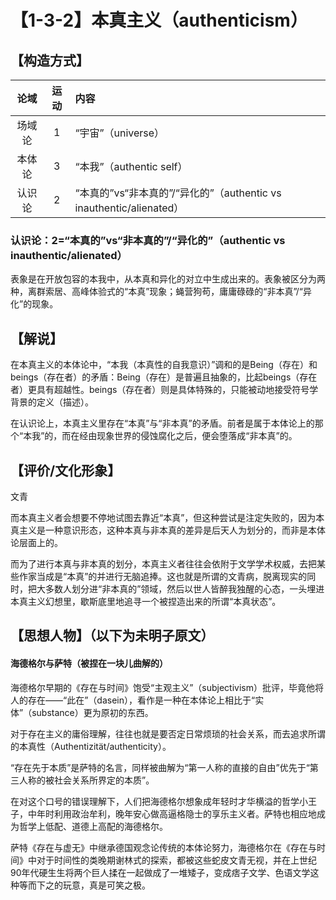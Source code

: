 # 【1-3-2】本真主义（authenticism）
## 【构造方式】
| 论域 | 运动           | 内容 |
|:----:|:-------:|:------|
| 场域论   |1 | “宇宙”（universe）   |
| 本体论   |3 | “本我”（authentic self）  |
| 认识论   |2 |  “本真的”vs“非本真的”/“异化的”（authentic vs inauthentic/alienated）  |



### 认识论：2=“本真的”vs“非本真的”/“异化的”（authentic vs inauthentic/alienated）

表象是在开放包容的本我中，从本真和异化的对立中生成出来的。表象被区分为两种，离群索居、高峰体验式的“本真”现象；蝇营狗苟，庸庸碌碌的“非本真”/“异化”的现象。


## 【解说】

在本真主义的本体论中，“本我（本真性的自我意识）”调和的是Being（存在）和beings（存在者）的矛盾：Being（存在）是普遍且抽象的，比起beings（存在者）更具有超越性。beings（存在者）则是具体特殊的，只能被动地接受符号学背景的定义（描述）。

在认识论上，本真主义里存在“本真”与“非本真”的矛盾。前者是属于本体论上的那个“本我”的，而在经由现象世界的侵蚀腐化之后，便会堕落成“非本真”的。



## 【评价/文化形象】

文青

而本真主义者会想要不停地试图去靠近“本真”，但这种尝试是注定失败的，因为本真主义是一种意识形态，这种本真与非本真的差异是后天人为划分的，而非是本体论层面上的。

而为了进行本真与非本真的划分，本真主义者往往会依附于文学学术权威，去把某些作家当成是“本真”的并进行无脑追捧。这也就是所谓的文青病，脱离现实的同时，把大多数人划分进“非本真的”领域，然后以世人皆醉我独醒的心态，一头埋进本真主义幻想里，歇斯底里地追寻一个被捏造出来的所谓“本真状态”。

## 【思想人物】（以下为未明子原文）

#### 海德格尔与萨特（被捏在一块儿曲解的）



海德格尔早期的《存在与时间》饱受“主观主义”（subjectivism）批评，毕竟他将人的存在——“此在”（dasein），看作是一种在本体论上相比于“实体”（substance）更为原初的东西。

对于存在主义的庸俗理解，往往也就是要否定日常烦琐的社会关系，而去追求所谓的本真性（Authentizität/authenticity）。

“存在先于本质”是萨特的名言，同样被曲解为“第一人称的直接的自由”优先于“第三人称的被社会关系所界定的本质”。

在对这个口号的错误理解下，人们把海德格尔想象成年轻时才华横溢的哲学小王子，中年时利用政治牟利，晚年安心做高逼格隐士的享乐主义者。萨特也相应地成为哲学上低配、道德上高配的海德格尔。

萨特《存在与虚无》中继承德国观念论传统的本体论努力，海德格尔在《存在与时间》中对于时间性的类晚期谢林式的探索，都被这些蛇皮文青无视，并在上世纪90年代硬生生将两个巨人揉在一起做成了一堆矮子，变成痞子文学、色语文学这种等而下之的玩意，真是可笑之极。



